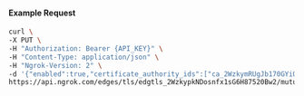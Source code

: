 <!-- Code generated for API Clients. DO NOT EDIT. -->

#### Example Request

```bash
curl \
-X PUT \
-H "Authorization: Bearer {API_KEY}" \
-H "Content-Type: application/json" \
-H "Ngrok-Version: 2" \
-d '{"enabled":true,"certificate_authority_ids":["ca_2WzkymRUgJb170GYiO8Vx6q1SK9"]}' \
https://api.ngrok.com/edges/tls/edgtls_2WzkypkNDosnfx1sG6H87520Bw2/mutual_tls
```
